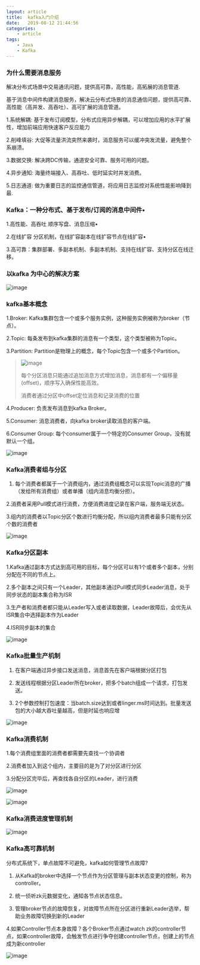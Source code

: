 ```yaml
---
layout: article
title:	kafka入门介绍
date:	2019-08-12 21:44:56
categories:
    - article
tags:
    - Java
    - Kafka
---
```


### 为什么需要消息服务

解决分布式场景中交易通讯问题，提供高可靠，高性能，高拓展的消息管道.

基于消息中间件构建消息服务，解决云分布式场景的消息通信问题，提供高可靠、高性能（高并发、高吞吐）、高可扩展的消息管道。

1.系统解耦: 基于发布订阅模型，分布式应用异步解耦，可以增加应用的水平扩展性，增加前端应用快速客户反应能力

2.削峰填谷: 大促等流量洪流突然来袭时，消息服务可以缓冲突发流量，避免整个系崩溃。

3.数据交换: 解决跨DC传输，通道安全可靠、服务可用的问题。

4.异步通知: 海量终端接入、高吞吐、低时延实时并发消费。

5.日志通道: 做为重要日志的监控通信管道，将应用日志监控对系统性能影响降到最.

### Kafka：一种分布式、基于发布/订阅的消息中间件•

1.高性能、高吞吐 顺序写盘、消息压缩•

2.在线扩容 分区机制，在线扩容副本在线扩容节点在线扩容•

3.高可靠：集群部署、多副本机制、多副本机制、支持在线扩容、支持分区在线迁移。

### 以kafka 为中心的解决方案

![image](https://user-images.githubusercontent.com/29170657/62872094-4e958a80-bd4f-11e9-9448-1b9a05c2061c.png)

### kafka基本概念

1.Broker: Kafka集群包含一个或多个服务实例，这种服务实例被称为broker（节点）。

2.Topic: 每条发布到kafka集群的消息有一个类型，这个类型被称为Topic。

3.Partition: Partition是物理上的概念，每个Topic包含一个或多个Partition。

> ![image](https://user-images.githubusercontent.com/29170657/62872857-e8116c00-bd50-11e9-9cc2-c5d0f03c3d30.png)
>
>每个分区消息只能通过追加消息方式增加消息，消息都有一个偏移量(offset)，顺序写入确保性能高效。
>
>消费者通过分区中offset定位消息和记录消费的位置

4.Producer: 负责发布消息到kafka Broker。

5.Consumer: 消息消费者，向kafka broker读取消息的客户端。

6.Consumer Group: 每个consumer属于一个特定的Consumer Group，没有就默认一个组。

![image](https://user-images.githubusercontent.com/29170657/62871684-85b76c00-bd4e-11e9-8c43-1e1e81669b85.png)

### Kafka消费者组与分区

1. 每个消费者都属于一个消费组内，通过消费组概念可以实现Topic消息的广播（发给所有消费组）或者单播（组内消息均衡分担）。

2.消费者采用Pull模式进行消费，方便消费进度记录在客户端，服务端无状态。

3.组内的消费者以Topic分区个数进行均衡分配，所以组内消费者最多只能有分区个数的消费者

![image](https://user-images.githubusercontent.com/29170657/62873092-59511f00-bd51-11e9-8afa-8b0bc09b6010.png)

### Kafka分区副本

1.Kafka通过副本方式达到高可用的目标，每个分区可以有1个或者多个副本，分别分配在不同的节点上。

2.多个副本之间只有一个Leader，其他副本通过Pull模式同步Leader消息，处于同步状态的副本集合称为ISR

3.生产者和消费者都只能从Leader写入或者读取数据，Leader故障后，会优先从ISR集合中选择副本作为Leader

4.ISR同步副本的集合

![image](https://user-images.githubusercontent.com/29170657/62873198-8bfb1780-bd51-11e9-8ad5-2ed550fbc1fb.png)

### Kafka批量生产机制

1. 在客户端通过异步接口发送消息，消息首先在客户端根据分区打包

2. 发送线程根据分区Leader所在broker，把多个batch组成一个请求，打包发送。

3. 2个参数控制打包速度：当batch.size达到或者linger.ms时间达到。批量发送包的大小越大吞吐量越高，但是时延也响应增

![image](https://user-images.githubusercontent.com/29170657/62873342-d086b300-bd51-11e9-9544-5b34e6212a38.png)

### Kafka消费机制

1.每个消费组里面的消费者都需要先查找一个协调者

2.消费者加入到这个组内，主要目的是为了对分区进行分区

3.分配分区完毕后，再查找各自分区的Leader，进行消费

![image](https://user-images.githubusercontent.com/29170657/62873455-01ff7e80-bd52-11e9-8a57-286ebe5e2e95.png)

![image](https://user-images.githubusercontent.com/29170657/62873493-15aae500-bd52-11e9-9377-708004dffc75.png)


### Kafka消费进度管理机制

![image](https://user-images.githubusercontent.com/29170657/62874156-47707b80-bd53-11e9-9da3-bf2dabbf54b4.png)


### Kafka高可靠机制

分布式系统下，单点故障不可避免，kafka如何管理节点故障?

1. 从Kafka的broker中选择一个节点作为分区管理与副本状态变更的控制，称为controller。

2. 统一侦听zk元数据变化，通知各节点状态信息。

3. 管理broker节点的故障恢复，对故障节点所在分区进行重新Leader选举，帮助业务故障切换到新的Leader

4.如果Controller节点本身故障？各个Broker节点通过watch zk的controller节点，如果controller故障，会触发节点进行争夺创建controller节点，创建上的节点成为新controller 

![image](https://user-images.githubusercontent.com/29170657/62874325-9dddba00-bd53-11e9-85ef-dfae867431a3.png)









